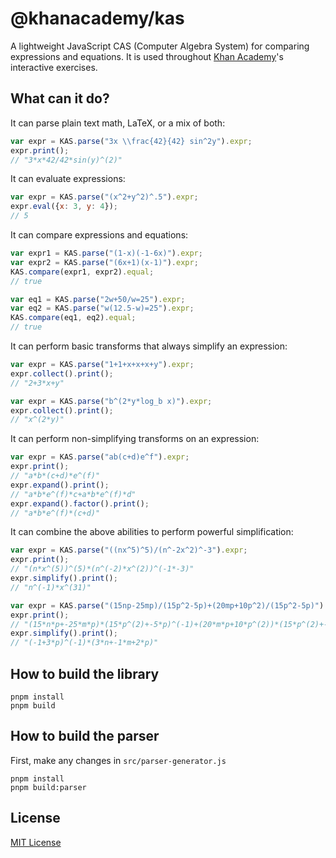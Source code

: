 # @khanacademy/kas

A lightweight JavaScript CAS (Computer Algebra System) for comparing expressions and equations.
It is used throughout [Khan Academy](https://khanacademy.org)'s interactive exercises.

## What can it do?

It can parse plain text math, LaTeX, or a mix of both:

```js
var expr = KAS.parse("3x \\frac{42}{42} sin^2y").expr;
expr.print();
// "3*x*42/42*sin(y)^(2)"
```

It can evaluate expressions:

```js
var expr = KAS.parse("(x^2+y^2)^.5").expr;
expr.eval({x: 3, y: 4});
// 5
```

It can compare expressions and equations:

```js
var expr1 = KAS.parse("(1-x)(-1-6x)").expr;
var expr2 = KAS.parse("(6x+1)(x-1)").expr;
KAS.compare(expr1, expr2).equal;
// true

var eq1 = KAS.parse("2w+50/w=25").expr;
var eq2 = KAS.parse("w(12.5-w)=25").expr;
KAS.compare(eq1, eq2).equal;
// true
```

It can perform basic transforms that always simplify an expression:

```js
var expr = KAS.parse("1+1+x+x+x+y").expr;
expr.collect().print();
// "2+3*x+y"

var expr = KAS.parse("b^(2*y*log_b x)").expr;
expr.collect().print();
// "x^(2*y)"
```

It can perform non-simplifying transforms on an expression:

```js
var expr = KAS.parse("ab(c+d)e^f").expr;
expr.print();
// "a*b*(c+d)*e^(f)"
expr.expand().print();
// "a*b*e^(f)*c+a*b*e^(f)*d"
expr.expand().factor().print();
// "a*b*e^(f)*(c+d)"
```

It can combine the above abilities to perform powerful simplification:

```js
var expr = KAS.parse("((nx^5)^5)/(n^-2x^2)^-3").expr;
expr.print();
// "(n*x^(5))^(5)*(n^(-2)*x^(2))^(-1*-3)"
expr.simplify().print();
// "n^(-1)*x^(31)"

var expr = KAS.parse("(15np-25mp)/(15p^2-5p)+(20mp+10p^2)/(15p^2-5p)").expr;
expr.print();
// "(15*n*p+-25*m*p)*(15*p^(2)+-5*p)^(-1)+(20*m*p+10*p^(2))*(15*p^(2)+-5*p)^(-1)"
expr.simplify().print();
// "(-1+3*p)^(-1)*(3*n+-1*m+2*p)"
```

## How to build the library
    pnpm install
    pnpm build

## How to build the parser
First, make any changes in `src/parser-generator.js`

    pnpm install
    pnpm build:parser

## License
[MIT License](http://opensource.org/licenses/MIT)
